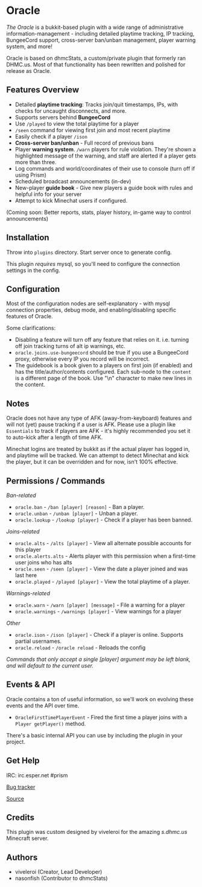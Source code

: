# Oracle

*The Oracle* is a bukkit-based plugin with a wide range of administrative information-management - including detailed playtime tracking, IP tracking, BungeeCord support, cross-server ban/unban management, player warning system, and more!

Oracle is based on dhmcStats, a custom/private plugin that formerly ran DHMC.us. Most of that functionality has been rewritten and polished for release as Oracle.


## Features Overview

- Detailed **playtime tracking**: Tracks join/quit timestamps, IPs, with checks for uncaught disconnects, and more.
- Supports servers behind **BungeeCord**
- Use `/played` to view the total playtime for a player
- `/seen` command for viewing first join and most recent playtime
- Easily check if a player `/ison` 
- **Cross-server ban/unban** - Full record of previous bans
- Player **warning system**. `/warn` players for rule violation. They're shown a highlighted message of the warning, and staff are alerted if a player gets more than three.
- Log commands and world/coordinates of their use to console (turn off if using Prism)
- Scheduled broadcast announcements (in-dev)
- New-player **guide book** - Give new players a guide book with rules and helpful info for your server
- Attempt to kick Minechat users if configured.

(Coming soon: Better reports, stats, player history, in-game way to control announcements)


## Installation

Throw into `plugins` directory. Start server once to generate config.

This plugin *requires* mysql, so you'll need to configure the connection settings in the config.


## Configuration

Most of the configuration nodes are self-explanatory - with mysql connection properties, debug mode, and enabling/disabling specific features of Oracle.

Some clarifications:

- Disabling a feature will turn off any feature that relies on it. i.e. turning off join tracking turns of alt ip warnings, etc.
- `oracle.joins.use-bungeecord` should be true if you use a BungeeCord proxy, otherwise every IP you record will be incorrect.
- The guidebook is a book given to a players on first join (if enabled) and has the title/author/contents configured. Each sub-node to the `content` is a different page of the book. Use "\n" character to make new lines in the content.


## Notes

Oracle does not have any type of AFK (away-from-keyboard) features and will not (yet) pause tracking if a user is AFK. Please use a plugin like `Essentials` to track if players are AFK - it's highly recommended you set it to auto-kick after a length of time AFK.

Minechat logins are treated by bukkit as if the actual player has logged in, and playtime will be tracked. We can attempt to detect Minechat and kick the player, but it can be overridden and for now, isn't 100% effective.


## Permissions / Commands

*Ban-related*

- `oracle.ban` - `/ban [player] [reason]` - Ban a player.
- `oracle.unban` - `/unban [player]` - Unban a player.
- `oracle.lookup` - `/lookup [player]` - Check if a player has been banned.

*Joins-related*

- `oracle.alts` - `/alts [player]` - View all alternate possible accounts for this player
- `oracle.alerts.alts` - Alerts player with this permission when a first-time user joins who has alts
- `oracle.seen` - `/seen [player]` - View the date a player joined and was last here
- `oracle.played` - `/played [player]` - View the total playtime of a player.

*Warnings-related*

- `oracle.warn` - `/warn [player] [message]` - File a warning for a player
- `oracle.warnings` - `/warnings [player]` - View warnings for a player

*Other*

- `oracle.ison` - `/ison [player]` - Check if a player is online. Supports partial usernames.
- `oracle.reload` - `/oracle reload` - Reloads the config

*Commands that only accept a single [player] argument may be left blank, and will default to the current user.*

## Events & API
 
Oracle contains a ton of useful information, so we'll work on evolving these events and the API over time.
 
- `OracleFirstTimePlayerEvent` - Fired the first time a player joins with a `Player getPlayer()` method.

There's a basic internal API you can use by including the plugin in your project.


## Get Help

IRC: irc.esper.net #prism

[Bug tracker](https://snowy-evening.com/botsko/oracle)   

[Source](https://github.com/prism/Oracle)    
           
## Credits

This plugin was custom designed by viveleroi for the amazing *s.dhmc.us* Minecraft server.


## Authors

- viveleroi (Creator, Lead Developer)
- nasonfish (Contributor to dhmcStats)